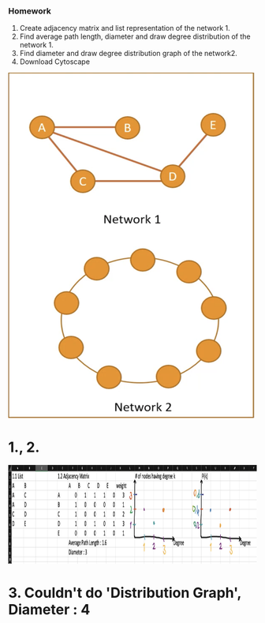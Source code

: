 ### Homework
1. Create adjacency matrix and list representation of the network 1. 
1. Find average path length, diameter and draw degree distribution of the network 1. 
1. Find diameter and draw degree distribution graph of the network2. 
1. Download Cytoscape


<img src="hw.png" width="500" height="700" alt="some_text">

##
# 1., 2. 
<img src="ss.png" width="1500" height="200" alt="some_text">

# 3. Couldn't do 'Distribution Graph', Diameter : 4
